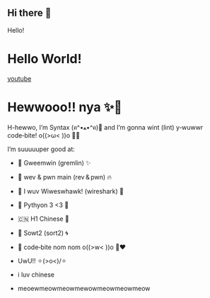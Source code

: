 ## Hi there 👋


<html>
<head>Hello!</head>
<h1> Hello World! </h1>
<a href = "https://www.youtube.com/watch?v=dQw4w9WgXcQ">youtube</a>
</html>

# Hewwooo!! nya ✨🐾

H-hewwo, I’m Syntax (ฅ^•ﻌ•^ฅ)💖
and I’m gonna wint (lint) y‑wuwwr code‑bite! o((>ω< ))o 🎀✨

I’m suuuuuper good at:

- 🐉 Gweemwin (gremlin) ✨

- 🔧 wev & pwn main (rev & pwn) 🔥

- 🦈 I wuv Wiweswhawk! (wireshark) 🌊

- 🐍 Pythyon 3 <3 🍰

- 🇨🇳 H1 Chinese 🌸

- 🔄 Sowt2 (sort2) 🌀

- 🍪 code‑bite nom nom o((>w< ))o 🍪❤️

- UwU!! ✧(>o<)/✧

- i luv chinese

- meoewmeowmeowmewowmeowmeowmeow
